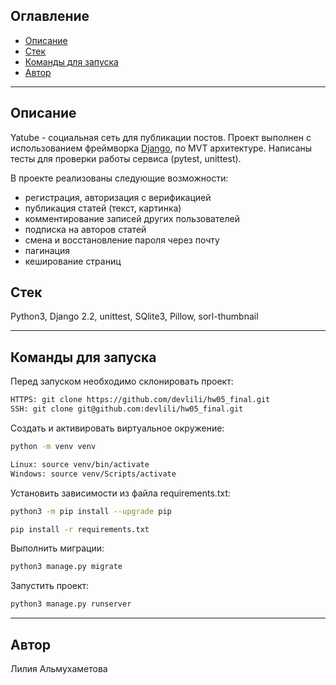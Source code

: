 ## Оглавление
- [Описание](#description)
- [Стек](#stack)
- [Команды для запуска](#run)
- [Автор](#author)

---
## Описание <a id=description></a>
Yatube - социальная сеть для публикации постов. Проект выполнен с использованием фреймворка [Django](https://www.djangoproject.com/), по MVT архитектуре. 
Написаны тесты для проверки работы сервиса (pytest, unittest).

В проекте реализованы следующие возможности:
- регистрация, авторизация с верификацией
- публикация статей (текст, картинка)
- комментирование записей других пользователей
- подписка на авторов статей
- смена и восстановление пароля через почту
- пагинация
- кеширование страниц

## Стек <a id=stack></a>

Python3, Django 2.2, unittest, SQlite3, Pillow, sorl-thumbnail

---
## Команды для запуска <a id=run></a>

Перед запуском необходимо склонировать проект:
```bash
HTTPS: git clone https://github.com/devlili/hw05_final.git
SSH: git clone git@github.com:devlili/hw05_final.git
```

Cоздать и активировать виртуальное окружение:
```bash
python -m venv venv
```
```bash
Linux: source venv/bin/activate
Windows: source venv/Scripts/activate
```

Установить зависимости из файла requirements.txt:
```bash
python3 -m pip install --upgrade pip
```
```bash
pip install -r requirements.txt
```

Выполнить миграции:
```bash
python3 manage.py migrate
```

Запустить проект:
```bash
python3 manage.py runserver
```
---
## Автор <a id=author></a>

Лилия Альмухаметова
